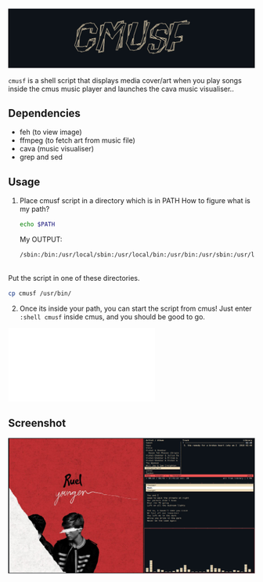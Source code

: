 ![](img/logo.png "cmus-art")

`cmusf` is a shell script that displays media cover/art when you play songs inside the cmus music player and launches the cava music visualiser..

## Dependencies

- feh (to view image)
- ffmpeg (to fetch art from music file)
- cava (music visualiser)
- grep and sed

## Usage

1. Place cmusf script in a directory which is in PATH
   How to figure what is my path?
   ```bash
   echo $PATH
   ```
   My OUTPUT:
   ```bash
   /sbin:/bin:/usr/local/sbin:/usr/local/bin:/usr/bin:/usr/sbin:/usr/lib/jvm/default/bin:/usr/bin/site_perl:/usr/bin/vendor_perl:/usr/bin/core_perl```
  
  Put the script in one of these directories.
  ```bash
  cp cmusf /usr/bin/
  ```

2. Once its inside your path, you can start the script from cmus!
Just enter `:shell cmusf` inside cmus, and you should be good to go.

![](img/cmd.img)

## Screenshot

![](img/screenshot.png)
